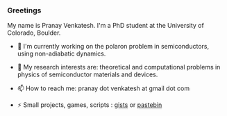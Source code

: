 ### Greetings

My name is Pranay Venkatesh. I'm a PhD student at the University of Colorado, Boulder.


- 🔭 I'm currently working on the polaron problem in semiconductors, using non-adiabatic dynamics.

- 👯 My research interests are: theoretical and computational problems in physics of semiconductor materials and devices.

- 📫 How to reach me: pranay dot venkatesh at gmail dot com

- ⚡ Small projects, games, scripts : [gists](https://gist.github.com/chemicalfiend/) or [pastebin](https://pastebin.com/u/chemicalfiend101)

<!--
**chemicalfiend/chemicalfiend** is a ✨ _special_ ✨ repository because its `README.md` (this file) appears on your GitHub profile.

Here are some ideas to get you started:

- 🔭 I’m currently working on ...
- 🌱 I’m currently learning ...
- ⚡ Fun fact: ...
-->
